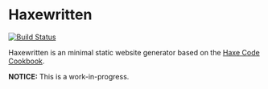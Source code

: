 # Haxewritten

[![Build Status](https://travis-ci.org/anissen/haxewritten.svg?branch=master)](https://travis-ci.org/anissen/haxewritten)

Haxewritten is an minimal static website generator based on the [Haxe Code Cookbook](https://github.com/HaxeFoundation/code-cookbook).

**NOTICE:** This is a work-in-progress.
